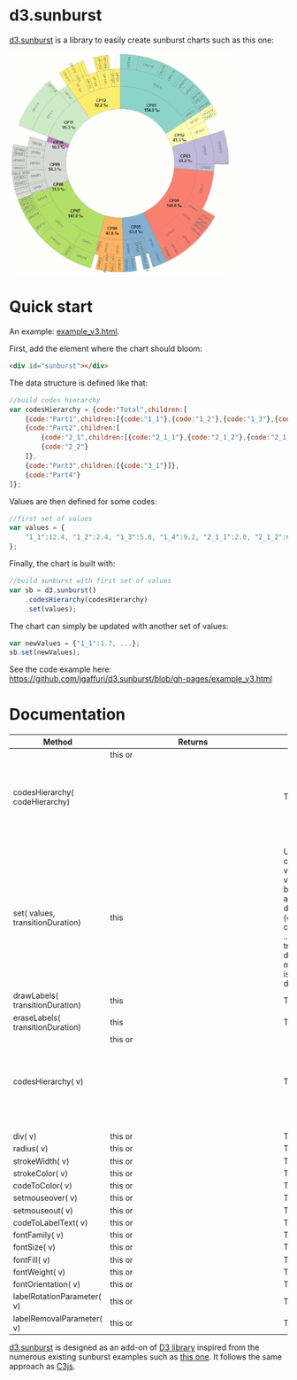 # d3.sunburst

[d3.sunburst](http://jgaffuri.github.io/d3.sunburst/) is a library to easily create sunburst charts such as this one:

[<img src="img/coicop.png" alt="COICOP sunburst" width="400" height="400" />](http://jgaffuri.github.io/EurostatVisu/coicop_sunburst.html)

# Quick start

An example: [example_v3.html](http://jgaffuri.github.io/d3.sunburst/example_v3.html).

First, add the element where the chart should bloom:

```html
<div id="sunburst"></div>
```

The data structure is defined like that:

```javascript
//build codes hierarchy
var codesHierarchy = {code:"Total",children:[
    {code:"Part1",children:[{code:"1_1"},{code:"1_2"},{code:"1_3"},{code:"1_4"}]},
    {code:"Part2",children:[
        {code:"2_1",children:[{code:"2_1_1"},{code:"2_1_2"},{code:"2_1_3"},]},
        {code:"2_2"}
    ]},
    {code:"Part3",children:[{code:"3_1"}]},
    {code:"Part4"}
]};
```

Values are then defined for some codes:

```javascript
//first set of values
var values = {
    "1_1":12.4, "1_2":2.4, "1_3":5.8, "1_4":9.2, "2_1_1":2.0, "2_1_2":6.0, "2_1_3":10, "2_2":5.4, "3_1":15.8, "Part4":32.3
};
```

Finally, the chart is built with:

```javascript
//build sunburst with first set of values
var sb = d3.sunburst()
    .codesHierarchy(codesHierarchy)
    .set(values);
```

The chart can simply be updated with another set of values:

```javascript
var newValues = {"1_1":1.7, ...};
sb.set(newValues);
```

See the code example here: https://github.com/jgaffuri/d3.sunburst/blob/gh-pages/example_v3.html

# Documentation

| Method | Returns | Description |
| --- | --- | --- |
| codesHierarchy(<Object> codeHierarchy) | this or <Object> | TODO |
| set(<Object> values, <Number> transitionDuration) | this | Update the chart with new values. The values should be specified as a dictionnary {code1;value1, code2;value2, ...}. The transition duration is in milliseconds. It is set to 0 by default. |
| drawLabels(<Number> transitionDuration) | this | TODO |
| eraseLabels(<Number> transitionDuration) | this | TODO |
| codesHierarchy(<Object> v) | this or <Object> | TODO |
| div(<String> v) | this or <String> | TODO |
| radius(<Number> v) | this or <Number> | TODO |
| strokeWidth(<Number> v) | this or <Number> | TODO |
| strokeColor(<String> v) | this or <String> | TODO |
| codeToColor(<Function> v) | this or <Function> | TODO |
| setmouseover(<Function> v) | this or <Function> | TODO |
| setmouseout(<Function> v) | this or <Function> | TODO |
| codeToLabelText(<Function> v) | this or <Function> | TODO |
| fontFamily(<Function> v) | this or <Function> | TODO |
| fontSize(<Function> v) | this or <Function> | TODO |
| fontFill(<Function> v) | this or <Function> | TODO |
| fontWeight(<Function> v) | this or <Function> | TODO |
| fontOrientation(<Function> v) | this or <Function> | TODO |
| labelRotationParameter(<Function> v) | this or <Function> | TODO |
| labelRemovalParameter(<Function> v) | this or <Function> | TODO |


[d3.sunburst](http://jgaffuri.github.io/d3.sunburst/) is designed as an add-on of [D3 library](https://d3js.org/) inspired from the numerous existing sunburst examples such as [this one](https://bl.ocks.org/mbostock/4348373). It follows the same approach as [C3js](http://c3js.org/).
